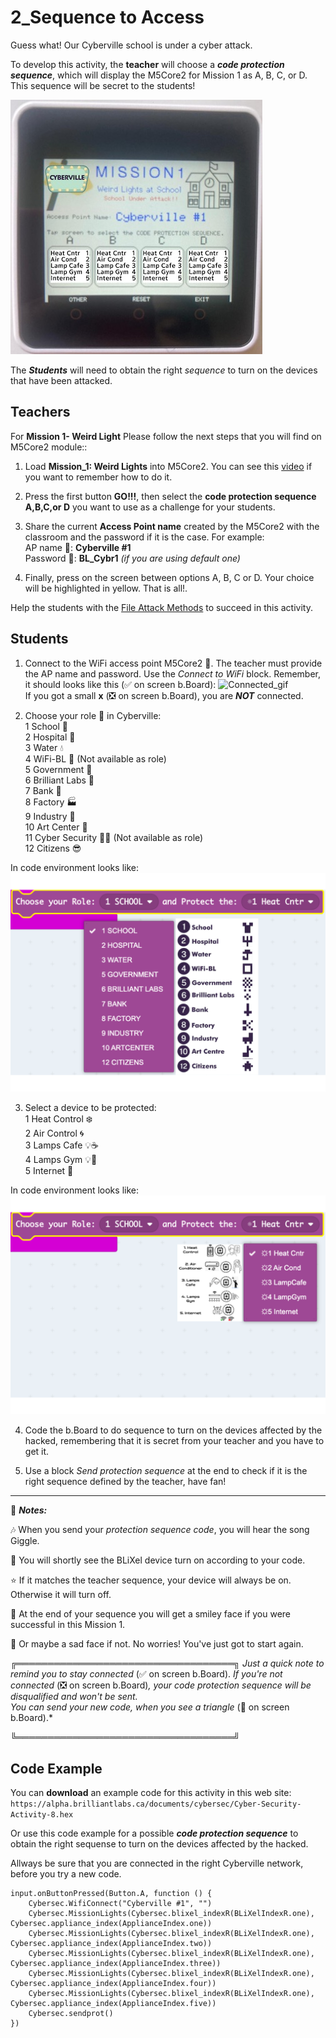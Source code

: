 # 2_Sequence to Access

Guess what! Our Cyberville school is under a cyber attack.

To develop this activity, the __teacher__ will choose a __*code protection sequence*__, which will display the M5Core2 for Mission 1 as A, B, C, or D. This sequence will be secret to the students! 

![M1](https://github.com/Brilliant-Labs/code.bl/blob/code_alpha/packaged/docs/static/mb/projects/bboard-tutorials-cyberville/Passwords/2_Seq_to_Access/M1.jpg?raw=true "Mission 1, Weird Lights - School Under Attack!")

The __*Students*__ will need to obtain the right *sequence* to turn on the devices that have been attacked.

## Teachers
For __Mission 1- Weird Light__ Please follow the next steps that you will find on M5Core2 module::

1. Load __Mission_1: Weird Lights__ into M5Core2. You can see this [video](https://www.canva.com/design/DAGJhm69_Mk/JdN1bb74mN-bKiclzST5Ag/watch?utm_content=DAGJhm69_Mk&utm_campaign=designshare&utm_medium=link&utm_source=editor) if you want to remember how to do it.

2. Press the first button __GO!!!__, then select the __code protection sequence A,B,C,or D__ you want to use as a challenge for your students. 

3. Share the current __Access Point name__ created by the M5Core2 with the classroom and the password if it is the case. For example:  
        AP name  📳: __Cyberville #1__  
        Password 🔑: __BL_Cybr1__ *(if you are using default one)*

4. Finally, press on the screen between options A, B, C or D. Your choice will be highlighted in yellow. That is all!.  
  
  Help the students with the [File Attack Methods](https://www.canva.com/design/DAGHlrBxBfU/6qFptClpEV4OzdJmi5frkQ/view?utm_content=DAGHlrBxBfU&utm_campaign=designshare&utm_medium=link&utm_source=editor) to succeed in this activity.

## Students

1. Connect to the WiFi access point M5Core2 📳. The teacher must provide the AP name and password. Use the *Connect to WiFi* block. Remember, it should looks like this (✅ on screen b.Board):
![Connected_gif](https://github.com/Brilliant-Labs/code.bl/blob/code_alpha/packaged/docs/static/mb/projects/bboard-tutorials-cyberville/Networking/1_Connecting/Connected_gif.gif?raw=true "Connected_gif")  
If you got a small __x__ (❎ on screen b.Board), you are __*NOT*__ connected.   
  
2. Choose your role 👤 in Cyberville:  
    1 School          🏫  
    2 Hospital        🏥  
    3 Water           💧  
    4 WiFi-BL         📳  (Not available as role)  
    5 Government      🏢  
    6 Brilliant Labs  🏩   
    7 Bank            🏦  
    8 Factory         🏭  
    9 Industry        🏪  
    10 Art Center     🎨  
    11 Cyber Security 🕵️‍♂️  (Not available as role)  
    12 Citizens       😎  
    
In code environment looks like:  
![ChooseRole](https://github.com/Brilliant-Labs/code.bl/blob/code_alpha/packaged/docs/static/mb/projects/bboard-tutorials-cyberville/Passwords/2_Seq_to_Access/ChooseRole.png?raw=true "Choose a Role")    

3. Select a device to be protected:   
    1 Heat Control ❄️  
    2 Air Control  🌀  
    3 Lamps Cafe 💡☕  
    4 Lamps Gym  💡🏃    
    5 Internet     🛜  
 
In code environment looks like:  
    ![ChooseDevice](https://github.com/Brilliant-Labs/code.bl/blob/code_alpha/packaged/docs/static/mb/projects/bboard-tutorials-cyberville/Passwords/2_Seq_to_Access/ChooseDevice.png?raw=true "Choose a Role")

4. Code the b.Board to do sequence to turn on the devices affected by the hacked, remembering that it is secret from your teacher and you have to get it.

5. Use a block *Send protection sequence* at the end to check if it is the right sequence defined by the teacher, have fan!
  
***

📌 __*Notes:*__

🎶 When you send your *protection sequence code*, you will hear the song Giggle.

🌟 You will shortly see the BLiXel device turn on according to your code.

⭐️ If it matches the teacher sequence, your device will always be on.  Otherwise it will turn off.

🙂 At the end of your sequence you will get a smiley face if you were successful in this Mission 1.

🙁 Or maybe a sad face if not. No worries! You've just got to start again. 

╔═══════════════════════════════════╗
 *Just a quick note to remind you to stay connected*
 (✅ on screen b.Board). *If you're not connected* (❎ on screen b.Board)*, your code protection sequence will be disqualified* *and won't be sent.       
 You can send your new code, when you see a triangle* (🔺 on screen b.Board).*

╚═══════════════════════════════════╝

  
## Code Example

You can __download__ an example code for this activity in this web site: `https://alpha.brilliantlabs.ca/documents/cybersec/Cyber-Security-Activity-8.hex`

Or use this code example for a possible __*code protection sequence*__ to obtain the right sequense to turn on the devices affected by the hacked.

Allways be sure that you are connected in the right Cyberville network, before you try a new code.

```blocks
input.onButtonPressed(Button.A, function () {
    Cybersec.WifiConnect("Cyberville #1", "")
    Cybersec.MissionLights(Cybersec.blixel_indexR(BLiXelIndexR.one), Cybersec.appliance_index(ApplianceIndex.one))
    Cybersec.MissionLights(Cybersec.blixel_indexR(BLiXelIndexR.one), Cybersec.appliance_index(ApplianceIndex.two))
    Cybersec.MissionLights(Cybersec.blixel_indexR(BLiXelIndexR.one), Cybersec.appliance_index(ApplianceIndex.three))
    Cybersec.MissionLights(Cybersec.blixel_indexR(BLiXelIndexR.one), Cybersec.appliance_index(ApplianceIndex.four))
    Cybersec.MissionLights(Cybersec.blixel_indexR(BLiXelIndexR.one), Cybersec.appliance_index(ApplianceIndex.five))
    Cybersec.sendprot()
})
```